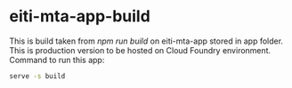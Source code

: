 # eiti-mta-app-build

This is build taken from *npm run build* on eiti-mta-app stored in app folder. This is production version to be hosted on Cloud Foundry environment. Command to run this app: 

```bash
serve -s build
```
